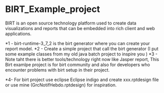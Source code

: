 # BIRT_Example_project
BIRT is an open source technology platform used to create data visualizations and reports that can be embedded into rich client and web applications.
 
 *1 - birt-runtime-3_7_2 is the birt generator where you can create your report model.
 *2 - Create a simple project that call the birt generator (I put some example classes from my old java batch project to inspire you )
 *3 - Note taht there is better tools/technology right now like Jasper report, This Birt examlpe project is for birt community and also for developers who encounter problems with birt setup in their project.
 
 *4- For birt project use eclipse Eclipse indigo and create xxx.rptdesign file or use mine (GrcNotifHebdo.rptdesign) for inspiration.
